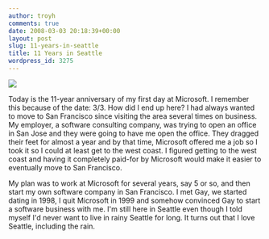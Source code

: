```yaml
---
author: troyh
comments: true
date: 2008-03-03 20:18:39+00:00
layout: post
slug: 11-years-in-seattle
title: 11 Years in Seattle
wordpress_id: 3275
---
```


![](http://troyandgay.com/blog/pix/2008/03/seattle.jpg)

Today is the 11-year anniversary of my first day at Microsoft. I remember this because of the date: 3/3. How did I end up here? I had always wanted to move to San Francisco since visiting the area several times on business. My employer, a software consulting company, was trying to open an office in San Jose and they were going to have me open the office. They dragged their feet for almost a year and by that time, Microsoft offered me a job so I took it so I could at least get to the west coast. I figured getting to the west coast and having it completely paid-for by Microsoft would make it easier to eventually move to San Francisco.

My plan was to work at Microsoft for several years, say 5 or so, and then start my own software company in San Francisco. I met Gay, we started dating in 1998, I quit Microsoft in 1999 and somehow convinced Gay to start a software business with me. I'm still here in Seattle even though I told myself I'd never want to live in rainy Seattle for long. It turns out that I love Seattle, including the rain.
